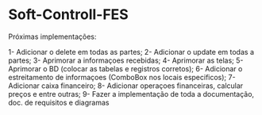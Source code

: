 # Soft-Controll-FES

Próximas implementações:

1- Adicionar o delete em todas as partes;
2- Adicionar o update em todas a partes;
3- Aprimorar a informaçoes recebidas;
4- Aprimorar as telas;
5- Aprimorar o BD (colocar as tabelas e registros corretos);
6- Adicionar o estreitamento de informaçoes (ComboBox nos locais especificos);
7- Adicionar caixa financeiro;
8- Adicionar operaçoes financeiras, calcular preços e entre outras;
9- Fazer a implementação de toda a documentação, doc. de requisitos e diagramas
